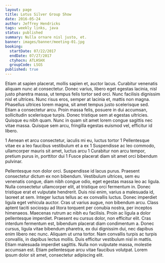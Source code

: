 ```yaml
---
layout: page
title: Lotus Silver Group Show
date: 2016-05-24
author: Jeffrey Hendricks
tags: weekly links, java
status: published
summary: Nulla ornare nisl justo, et.
banner: images/banner/meeting-01.jpg
booking:
  startDate: 07/22/2017
  endDate: 07/27/2017
  ctyhocn: ATLHSHX
  groupCode: LSGS
published: true
---
```

Etiam at sapien placerat, mollis sapien et, auctor lacus. Curabitur venenatis aliquam nunc at consectetur. Donec varius, libero eget egestas lacinia, nisl justo pharetra massa, ut tempus felis tortor sed orci. Nunc facilisis dignissim nisl et ultrices. Nunc risus eros, semper at lacinia et, mattis non magna. Phasellus ultrices lorem magna, sit amet tempus justo scelerisque sed. Etiam a consectetur arcu. Proin massa felis, posuere in dui accumsan, sollicitudin scelerisque turpis. Donec tristique sem at egestas ultricies. Quisque eu nibh quam. Nunc in quam sit amet lorem congue sagittis nec vitae massa. Quisque sem arcu, fringilla egestas euismod vel, efficitur id libero.

1 Aenean et arcu consectetur, iaculis mi eu, luctus tortor
1 Pellentesque vitae ex a leo faucibus vestibulum et a ex
1 Suspendisse ac leo commodo, ullamcorper mauris sit amet, luctus arcu
1 Curabitur non arcu tempor, pretium purus in, porttitor dui
1 Fusce placerat diam sit amet orci bibendum pulvinar.

Pellentesque non dolor orci. Suspendisse id lacus purus. Praesent consectetur dictum ex non bibendum. Vestibulum ultrices, sem eu venenatis congue, diam nibh congue odio, eget egestas massa leo ac ligula. Nulla consectetur ullamcorper elit, at tristique orci fermentum in. Donec tristique erat et vulputate hendrerit. Duis nisi enim, varius a malesuada id, laoreet at sem. Integer luctus tellus ac ex convallis luctus. Donec imperdiet ligula eget vehicula auctor. Cras ut varius augue, non bibendum arcu. Class aptent taciti sociosqu ad litora torquent per conubia nostra, per inceptos himenaeos.
Maecenas rutrum ac nibh eu facilisis. Proin ac ligula a dolor pellentesque imperdiet. Praesent eu cursus dolor, non efficitur elit. Cras interdum fermentum est, bibendum placerat diam condimentum a. Donec cursus, ligula vitae bibendum pharetra, ex dui dignissim dui, nec dapibus enim libero nec nunc. Aliquam ut urna tortor. Nam convallis turpis ac turpis convallis, in dapibus lectus mollis. Duis efficitur vestibulum nisl in mattis. Etiam malesuada imperdiet sagittis. Nulla non vulputate massa, molestie accumsan est. Etiam pellentesque arcu vitae faucibus volutpat. Lorem ipsum dolor sit amet, consectetur adipiscing elit.
